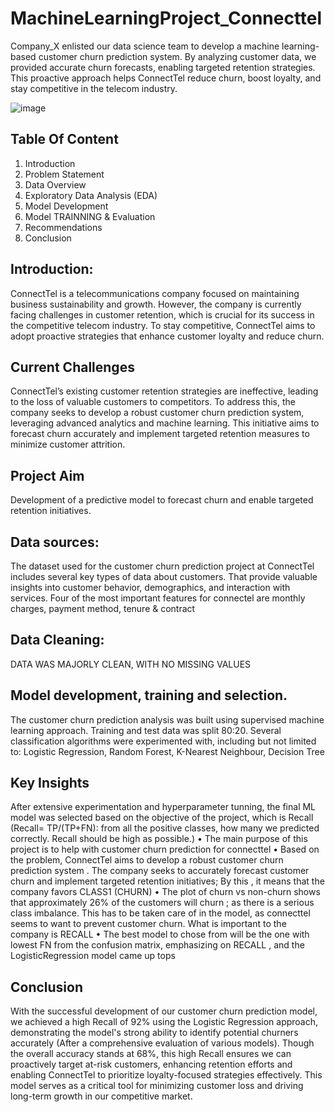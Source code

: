 # MachineLearningProject_Connecttel
Company_X enlisted our data science team to develop a machine learning-based customer churn prediction system. By analyzing customer data, we provided accurate churn forecasts, enabling targeted retention strategies. This proactive approach helps ConnectTel reduce churn, boost loyalty, and stay competitive in the telecom industry.

![image](https://github.com/user-attachments/assets/261cacee-0cd6-4f88-ad73-4d61bbd3243a)


## Table Of Content
1.  Introduction
2. Problem Statement
3. Data Overview
4. Exploratory Data Analysis (EDA)
6. Model Development
7. Model TRAINNING & Evaluation
8. Recommendations
9. Conclusion

## Introduction:
ConnectTel is a telecommunications company focused on maintaining business sustainability and growth. However, the company is currently facing challenges in customer retention, which is crucial for its success in the competitive telecom industry. To stay competitive, ConnectTel aims to adopt proactive strategies that enhance customer loyalty and reduce churn.

## Current Challenges
ConnectTel’s existing customer retention strategies are ineffective, leading to the loss of valuable customers to competitors. To address this, the company seeks to develop a robust customer churn prediction system, leveraging advanced analytics and machine learning. This initiative aims to forecast churn accurately and implement targeted retention measures to minimize customer attrition.

## Project Aim
Development of a predictive model to forecast churn and enable targeted retention initiatives.

## Data sources:
The dataset used for the customer churn prediction project at ConnectTel  includes several key types of data about customers. That provide valuable insights into customer behavior, demographics, and interaction with services. Four of the most important features for connectel are monthly charges, payment method, tenure & contract

## Data Cleaning:
DATA WAS MAJORLY CLEAN, WITH NO MISSING VALUES

## Model development, training and selection.
The customer churn prediction analysis was built using supervised machine learning approach. Training and test data was split 80:20. Several classification algorithms were experimented with, including but not limited to:
Logistic Regression, Random Forest, K-Nearest Neighbour, Decision Tree

## Key Insights
After extensive experimentation and hyperparameter tunning, the final ML model was selected based on the objective of the project, which is Recall (Recall= TP/(TP+FN): from all the positive classes, how many we predicted correctly. Recall should be high as possible.)
•	The main purpose of this project is to help with customer churn prediction for connecttel
•	Based on the problem, ConnectTel aims to develop a robust customer churn prediction system . The company seeks to accurately forecast customer churn and implement targeted retention initiatives; By this , it means that the company favors CLASS1 (CHURN)
•	The plot of churn vs non-churn shows that approximately 26% of the customers will churn ; as there is a serious class imbalance. This has to be taken care of in the model, as connecttel seems to want to prevent customer churn. What is important to the company is RECALL
•	The best model to chose from will be the one with lowest FN from the confusion matrix, emphasizing on RECALL , and the LogisticRegression model came up tops

## Conclusion
With the successful development of our customer churn prediction model, we achieved a high Recall of 92% using the Logistic Regression approach, demonstrating the model's strong ability to identify potential churners accurately (After a comprehensive evaluation of various models). Though the overall accuracy stands at 68%, this high Recall ensures we can proactively target at-risk customers, enhancing retention efforts and enabling ConnectTel to prioritize loyalty-focused strategies effectively. This model serves as a critical tool for minimizing customer loss and driving long-term growth in our competitive market.


